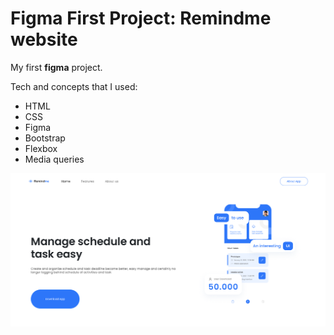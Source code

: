 # Figma First Project: Remindme website

My first **figma** project.

Tech and concepts that I used:

- HTML
- CSS
- Figma
- Bootstrap
- Flexbox
- Media queries

![](public/assets/img/remindme.png)
